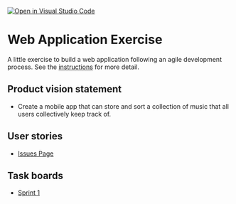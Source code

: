 [![Open in Visual Studio Code](https://classroom.github.com/assets/open-in-vscode-c66648af7eb3fe8bc4f294546bfd86ef473780cde1dea487d3c4ff354943c9ae.svg)](https://classroom.github.com/online_ide?assignment_repo_id=8874491&assignment_repo_type=AssignmentRepo)
# Web Application Exercise

A little exercise to build a web application following an agile development process. See the [instructions](instructions.md) for more detail.

## Product vision statement

* Create a mobile app that can store and sort a collection of music that all users collectively keep track of.

## User stories

* [Issues Page](https://github.com/software-students-fall2022/web-app-exercise-team-6-1/issues)

## Task boards

* [Sprint 1](https://github.com/orgs/software-students-fall2022/projects/15)

